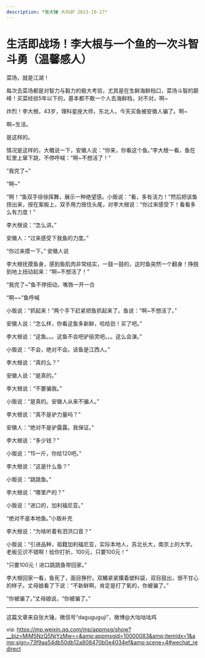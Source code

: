 ```yaml
---
description: *张大锤 大叫驴 2013-10-17*
---
```


# 生活即战场！李大根与一个鱼的一次斗智斗勇（温馨感人）

菜场，就是江湖！

每次去菜场都是对智力与毅力的极大考验，尤其是在生鲜海鲜档口，菜场斗智的巅峰！买菜经验5年以下的，基本都不敢一个人去海鲜档，对不对，啊~

炸烈！李大根，43岁，理科星座大师，东北人，今天买鱼被安徽人骗了。啊~

啊~生活。

是这样的。

情况是这样的，大概说一下，安徽人说：“你来，你看这个鱼。”李大根一看，鱼在缸里上窜下跳，不停呼喊：“啊~不想活了！”


“我完了~”

“啊~”

“啊！”鱼双手徐徐挥舞，展示一种绝望感。小贩说：“看，多有活力！”然后把该鱼捞出来，按在案板上，双手用力按住头尾，对李大根说：“你过来感受下！看看多么有力度！”

李大根说：“怎么讲。”

安徽人：“过来感受下我鱼的力度。”

“你过来摸一下。” 安徽人说

李大根抚摸鱼身，感到鱼肌肉非常结实，一鼓一鼓的，这时鱼突然一个翻身！挣脱到地上扭动起来：“啊~不想活了！”


“我完了~”鱼不停扭动，嘴唇一开一合

“啊~~”鱼呼喊

小贩说：“抓起来！”两个手下赶紧把鱼抓起来了。鱼说：“啊~不想活了。”

安徽人说：“怎么样，你看这鱼多新鲜，哈给劲！买了吧。”

李大根说：“这鱼。。。这鱼不会吧驴丽灵吧。。。这么会演。”

小贩说：“不会，绝对不会。该鱼是江西人。”

李大根说：“真的么？”

安徽人说：“是真的。”

李大根说：“不要骗我。”

小贩说：“是真的。安徽人从来不骗人。”

李大根说：“真不是驴力量吗？”

安徽人：“绝对不是驴露露。我保证。”

李大根说：“多少钱？”

小贩说：“15一斤，你给120吧。”



李大根说：“这是什么鱼？”



小贩说：“跳跳鱼。”



李大根说：“哪里产的？”



小贩说：“进口的，加利福尼亚。”



“绝对不是本地鱼。”小贩补充



李大根说：“为啥听着有泗洪口音？”



小贩说：“引进品种，祖籍加利福尼亚，实际本地人，苏北长大，南京上的大学。老板见识不错啊！给你打折，100元，只要100元！”



“只要100元！进口跳跳鱼带回家。”



李大根回家一看，鱼死了，面目狰狞。双鰭紧紧攥着塑料袋，双目鼓出，很不甘心的样子。丈母娘看了下说：“不新鲜啊，肯定是打了氧的，你被骗了。”



“你被骗了。”丈母娘说，“你被骗了。”


----

这篇文章来自张大锤，微信号“daguguguji”，微博@大咕咕咕鸡

via: https://mp.weixin.qq.com/mp/appmsg/show?__biz=MjM5NzQ5NjYzMw==&amp;appmsgid=10000083&amp;itemidx=1&amp;sign=73f9aa54db50db12a808470b0e4034ef&amp;scene=4#wechat_redirect




